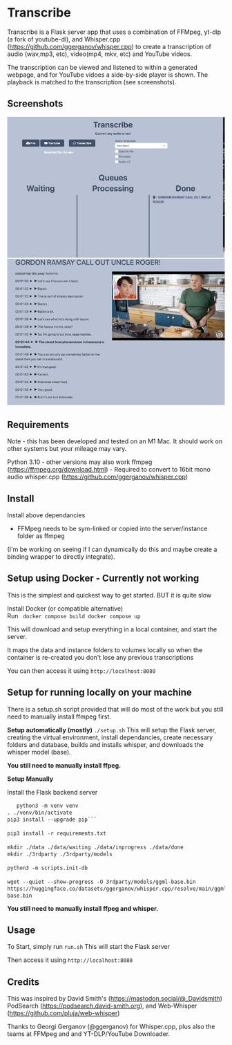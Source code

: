 # Transcribe 

Transcribe is a Flask server app that uses a combination of FFMpeg, yt-dlp (a fork of youtube-dl), and Whisper.cpp (https://github.com/ggerganov/whisper.cpp) to create a transcription of audio (wav,mp3, etc), video(mp4, mkv, etc) and YouTube videos.

The transcription can be viewed and listened to  within a generated webpage, and for YouTube vidoes a side-by-side player is shown. The playback is matched to the transcription (see screenshots).


## Screenshots

<img src="images/main.png" alt="Main Screen" width="800"/>

<img src="images/playback.png" alt="Playback screen" width="800"/>


## Requirements
Note - this has been developed and tested on an M1 Mac.  It should work on other systems but your mileage may vary.

Python 3.10 - other versions may also work
ffmpeg (https://ffmpeg.org/download.html) - Required to convert to 16bit mono audio
whisper.cpp (https://github.com/ggerganov/whisper.cpp)

## Install

Install above dependancies

- FFMpeg needs to be sym-linked or copied into the server/instance folder as ffmpeg

(I'm be working on seeing if I can dynamically do this and maybe create a binding wrapper to directly integrate).

## Setup using Docker - **Currently not working**

This is the simplest and quickest way to get started. BUT it is quite slow 

Install Docker (or compatible alternative)<br>
Run ```
docker compose build
docker compose up```

This will download and setup everything in a local container, and start the server.

It maps the data and instance folders to volumes locally so when the container is re-created you don't lose any
previous transcriptions

You can then access it using `http://localhost:8080`

## Setup for running locally on your machine

There is a setup.sh script provided that will do most of the work but you still need to manually install ffmpeg first.

**Setup automatically (mostly)**
`./setup.sh`
This will setup the Flask server, creating the virtual environment, install dependancies, create necessary folders and database, builds and installs whisper, and downloads the whisper model (base).  

**You still need to manually install ffpeg.**

**Setup Manually**

Install the Flask backend server

```cd server
   python3 -m venv venv
. ./venv/bin/activate
pip3 install --upgrade pip```

pip3 install -r requirements.txt

mkdir ./data ./data/waiting ./data/inprogress ./data/done 
mkdir ./3rdparty ./3rdparty/models

python3 -m scripts.init-db

wget --quiet --show-progress -O 3rdparty/models/ggml-base.bin https://huggingface.co/datasets/ggerganov/whisper.cpp/resolve/main/ggml-base.bin
```
**You still need to manually install ffpeg and whisper.**

## Usage

To Start, simply run `run.sh`
This will start the Flask server

Then access it using `http://localhost:8080`

## Credits
This was inspired by David Smith's (https://mastodon.social/@_Davidsmith) PodSearch (https://podsearch.david-smith.org), and Web-Whisper (https://github.com/pluja/web-whisper)

Thanks to Georgi Gerganov (@ggerganov) for Whisper.cpp, plus also the teams at FFMpeg and and YT-DLP/YouTube Downloader.
